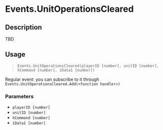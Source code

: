 # Events.UnitOperationsCleared
## Description
TBD

## Usage
> `Events.UnitOperationsCleared(playerID [number], unitID [number], hCommand [number], iData1 [number])`

Regular event: you can subscribe to it through `Events.UnitOperationsCleared.Add(<function handler>)`

### Parameters
- `playerID [number]`
- `unitID [number]`
- `hCommand [number]`
- `iData1 [number]`
